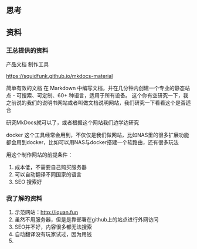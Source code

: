 ## 思考



## 资料

### 王总提供的资料

产品文档 制作工具 

https://squidfunk.github.io/mkdocs-material

简单有效的文档
在 Markdown 中编写文档，并在几分钟内创建一个专业的静态站点 - 可搜索、可定制、60+ 种语言，适用于所有设备。
这个你有空研究一下，我之前说的我们的说明书网站或者叫做文档说明网站，我们研究一下看看这个是否适合

研究MkDocs就可以了，或者根据这个网站我们边学边研究

docker 这个工具经常会用到，不仅仅是我们做网站，比如NAS里的很多扩展功能都会用到docker，比如可以用NAS与docker搭建一个软路由，还有很多玩法

用这个制作网站的前提条件：
1. 成本低，不需要自己购买服务器
2. 可以自动翻译不同国家的语言
3. SEO 搜索好

### 我了解的资料
1. 示范网站：http://iquan.fun
2. 虽然不用服务器，但是是靠部署在github上的站点进行外网访问
3. SEO并不好，内容很多都无法搜索
4. 自动翻译没有玩家试过，因为用钱
5. 

